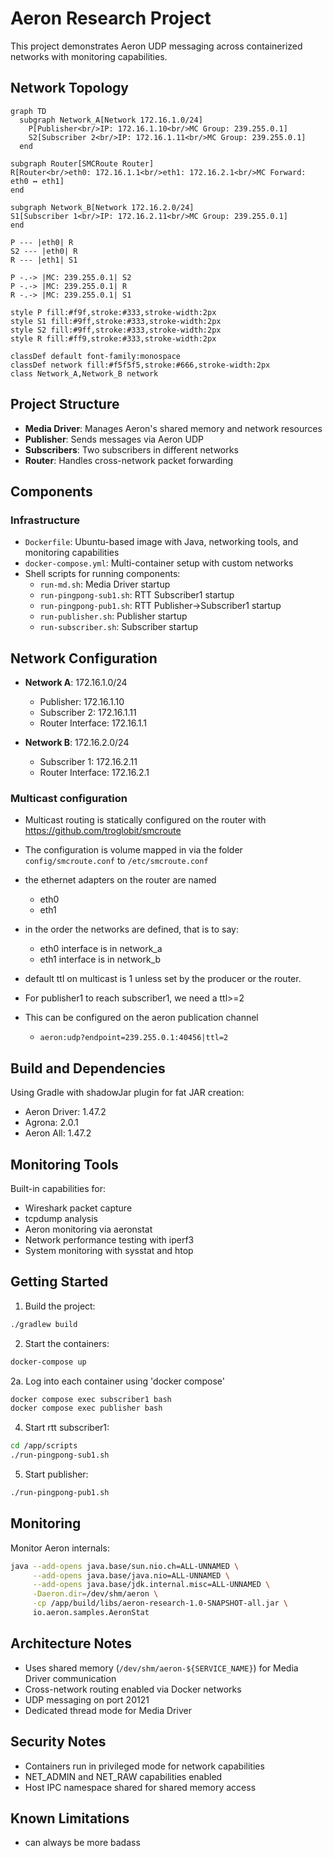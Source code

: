 # Aeron Research Project

This project demonstrates Aeron UDP messaging across containerized networks with monitoring capabilities.

## Network Topology

```mermaid
graph TD
  subgraph Network_A[Network 172.16.1.0/24]
    P[Publisher<br/>IP: 172.16.1.10<br/>MC Group: 239.255.0.1]
    S2[Subscriber 2<br/>IP: 172.16.1.11<br/>MC Group: 239.255.0.1]
  end

subgraph Router[SMCRoute Router]
R[Router<br/>eth0: 172.16.1.1<br/>eth1: 172.16.2.1<br/>MC Forward: eth0 ↔ eth1]
end

subgraph Network_B[Network 172.16.2.0/24]
S1[Subscriber 1<br/>IP: 172.16.2.11<br/>MC Group: 239.255.0.1]
end

P --- |eth0| R
S2 --- |eth0| R
R --- |eth1| S1

P -.-> |MC: 239.255.0.1| S2
P -.-> |MC: 239.255.0.1| R
R -.-> |MC: 239.255.0.1| S1

style P fill:#f9f,stroke:#333,stroke-width:2px
style S1 fill:#9ff,stroke:#333,stroke-width:2px
style S2 fill:#9ff,stroke:#333,stroke-width:2px
style R fill:#ff9,stroke:#333,stroke-width:2px

classDef default font-family:monospace
classDef network fill:#f5f5f5,stroke:#666,stroke-width:2px
class Network_A,Network_B network
```

## Project Structure

- **Media Driver**: Manages Aeron's shared memory and network resources
- **Publisher**: Sends messages via Aeron UDP
- **Subscribers**: Two subscribers in different networks
- **Router**: Handles cross-network packet forwarding

## Components

### Infrastructure

- `Dockerfile`: Ubuntu-based image with Java, networking tools, and monitoring capabilities
- `docker-compose.yml`: Multi-container setup with custom networks
- Shell scripts for running components:
  - `run-md.sh`: Media Driver startup
  - `run-pingpong-sub1.sh`: RTT Subscriber1 startup
  - `run-pingpong-pub1.sh`: RTT Publisher->Subscriber1 startup
  - `run-publisher.sh`: Publisher startup
  - `run-subscriber.sh`: Subscriber startup


## Network Configuration

- **Network A**: 172.16.1.0/24
  - Publisher: 172.16.1.10
  - Subscriber 2: 172.16.1.11
  - Router Interface: 172.16.1.1

- **Network B**: 172.16.2.0/24
  - Subscriber 1: 172.16.2.11
  - Router Interface: 172.16.2.1

### Multicast configuration

- Multicast routing is statically configured on the router with https://github.com/troglobit/smcroute
- The configuration is volume mapped in via the folder ```config/smcroute.conf``` to ```/etc/smcroute.conf```
- the ethernet adapters on the router are named 
  - eth0
  - eth1
- in the order the networks are defined, that is to say: 
  - eth0 interface is in network_a 
  - eth1 interface is in network_b

- default ttl on multicast is 1 unless set by the producer or the router.
- For publisher1 to reach subscriber1, we need a ttl>=2
- This can be configured on the aeron publication channel
  - ``aeron:udp?endpoint=239.255.0.1:40456|ttl=2``

## Build and Dependencies

Using Gradle with shadowJar plugin for fat JAR creation:
- Aeron Driver: 1.47.2
- Agrona: 2.0.1
- Aeron All: 1.47.2

## Monitoring Tools

Built-in capabilities for:
- Wireshark packet capture
- tcpdump analysis
- Aeron monitoring via aeronstat
- Network performance testing with iperf3
- System monitoring with sysstat and htop

## Getting Started

1. Build the project:
```bash
./gradlew build
```

2. Start the containers:
```bash
docker-compose up
```

2a. Log into each container using 'docker compose'
```bash
docker compose exec subscriber1 bash
docker compose exec publisher bash
```

4. Start rtt subscriber1:
```bash
cd /app/scripts
./run-pingpong-sub1.sh
```

5. Start publisher:
```bash
./run-pingpong-pub1.sh
```

## Monitoring

Monitor Aeron internals:
```bash
java --add-opens java.base/sun.nio.ch=ALL-UNNAMED \
     --add-opens java.base/java.nio=ALL-UNNAMED \
     --add-opens java.base/jdk.internal.misc=ALL-UNNAMED \
     -Daeron.dir=/dev/shm/aeron \
     -cp /app/build/libs/aeron-research-1.0-SNAPSHOT-all.jar \
     io.aeron.samples.AeronStat
```

## Architecture Notes

- Uses shared memory (`/dev/shm/aeron-${SERVICE_NAME}`) for Media Driver communication
- Cross-network routing enabled via Docker networks
- UDP messaging on port 20121
- Dedicated thread mode for Media Driver

## Security Notes

- Containers run in privileged mode for network capabilities
- NET_ADMIN and NET_RAW capabilities enabled
- Host IPC namespace shared for shared memory access

## Known Limitations

- can always be more badass
